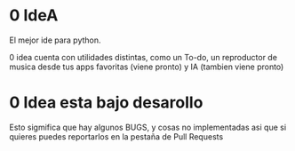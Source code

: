 # 0 IdeA
El mejor ide para python.

0 idea cuenta con utilidades distintas, como un To-do, un reproductor de musica desde tus apps favoritas (viene pronto) y IA (tambien viene pronto)

# 0 Idea esta bajo desarollo
Esto sigmifica que hay algunos BUGS, y cosas no implementadas asi que si quieres puedes reportarlos en la pestaña de Pull Requests
